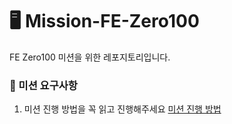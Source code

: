 # 🖥️ Mission-FE-Zero100
FE Zero100 미션을 위한 레포지토리입니다.


### 🎯 미션 요구사항
1. 미션 진행 방법을 꼭 읽고 진행해주세요
   [미션 진행 방법](https://www.notion.so/46dbd9440a4f4d5e97228011dff70f5a?pvs=21)